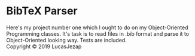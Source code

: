 # BibTeX Parser
Here's my project number one which I ought to do on my Object-Oriented Programming classes. It's task is to read files in .bib format and 
parse it to Object-Oriented looking way. Tests are included.  
Copyright © 2019 LucasJezap  
